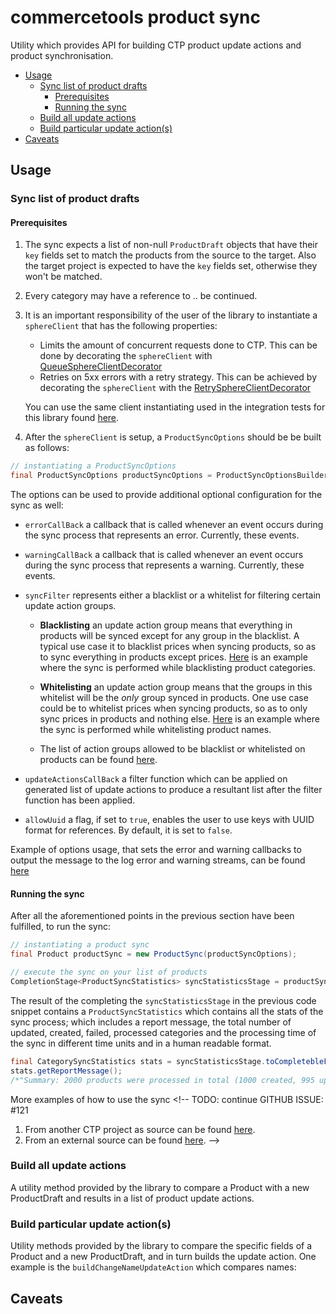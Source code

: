 # commercetools product sync

Utility which provides API for building CTP product update actions and product synchronisation.

<!-- START doctoc generated TOC please keep comment here to allow auto update -->
<!-- DON'T EDIT THIS SECTION, INSTEAD RE-RUN doctoc TO UPDATE -->


- [Usage](#usage)
  - [Sync list of product drafts](#sync-list-of-product-drafts)
    - [Prerequisites](#prerequisites)
    - [Running the sync](#running-the-sync)
  - [Build all update actions](#build-all-update-actions)
  - [Build particular update action(s)](#build-particular-update-actions)
- [Caveats](#caveats)

<!-- END doctoc generated TOC please keep comment here to allow auto update -->

## Usage

### Sync list of product drafts

#### Prerequisites
1. The sync expects a list of non-null `ProductDraft` objects that have their `key` fields set to match the
products from the source to the target. Also the target project is expected to have the `key` fields set,
otherwise they won't be matched.
2. Every category may have a reference to .. be continued. <!-- TODO: GITHUB ISSUE: #121 -->
3. It is an important responsibility of the user of the library to instantiate a `sphereClient` that has the following properties:
    - Limits the amount of concurrent requests done to CTP. This can be done by decorating the `sphereClient` with 
   [QueueSphereClientDecorator](http://commercetools.github.io/commercetools-jvm-sdk/apidocs/io/sphere/sdk/client/QueueSphereClientDecorator.html) 
    - Retries on 5xx errors with a retry strategy. This can be achieved by decorating the `sphereClient` with the 
   [RetrySphereClientDecorator](http://commercetools.github.io/commercetools-jvm-sdk/apidocs/io/sphere/sdk/client/RetrySphereClientDecorator.html)
   
   You can use the same client instantiating used in the integration tests for this library found 
   [here](https://github.com/commercetools/commercetools-sync-java/blob/master/src/main/java/com/commercetools/sync/commons/utils/ClientConfigurationUtils.java#L45).

4. After the `sphereClient` is setup, a `ProductSyncOptions` should be be built as follows: 
````java
// instantiating a ProductSyncOptions
final ProductSyncOptions productSyncOptions = ProductSyncOptionsBuilder.of(sphereClient).build();
````

The options can be used to provide additional optional configuration for the sync as well:
- `errorCallBack`
a callback that is called whenever an event occurs during the sync process that represents an error. Currently, these 
events.

- `warningCallBack` 
a callback that is called whenever an event occurs during the sync process that represents a warning. Currently, these 
events.
<!--
- `removeOtherLocales`
a flag which enables the sync module to add additional localizations without deleting existing ones, if set to `false`. 
If set to `true`, which is the default value of the option, it deletes the existing object properties.
- `removeOtherSetEntries`
a flag which enables the sync module to add additional Set entries without deleting existing ones, if set to `false`. 
If set to `true`, which is the default value of the option, it deletes the existing Set entries.
- `removeOtherCollectionEntries`
a flag which enables the sync module to add collection (e.g. Assets, Images etc.) entries without deleting existing 
ones, if set to `false`. If set to `true`, which is the default value of the option, it deletes the existing collection 
entries.
- `removeOtherProperties`
a flag which enables the sync module to add additional object properties (e.g. custom fields, etc..) without deleting 
existing ones, if set to `false`. If set to `true`, which is the default value of the option, it deletes the existing 
object properties. -->
- `syncFilter`
 represents either a blacklist or a whitelist for filtering certain update action groups. 
  - __Blacklisting__ an update action group means that everything in products will be synced except for any group 
  in the blacklist. A typical use case it to blacklist prices when syncing products, so as to sync everything in products
  except prices. [Here](/src/integration-test/java/com/commercetools/sync/integration/externalsource/products/ProductSyncFilterIT.java#L143)
  is an example where the sync is performed while blacklisting product categories. 
  
  - __Whitelisting__ an update action group means that the groups in this whitelist will be the *only* group synced in 
  products. One use case could be to whitelist prices when syncing products, so as to only sync prices in products and
  nothing else. [Here](/src/integration-test/java/com/commercetools/sync/integration/externalsource/products/ProductSyncFilterIT.java#L143)
  is an example where the sync is performed while whitelisting product names.
  
  - The list of action groups allowed to be blacklist or whitelisted on products can be found [here](/src/main/java/com/commercetools/sync/products/ActionGroup.java). 

- `updateActionsCallBack`
a filter function which can be applied on generated list of update actions to produce a resultant list after the filter 
function has been applied.
- `allowUuid`
a flag, if set to `true`, enables the user to use keys with UUID format for references. By default, it is set to `false`.

Example of options usage, that sets the error and warning callbacks to output the message to the log error and warning 
streams, can be found [here]()<!-- TODO: ADD link GITHUB ISSUE: #121 -->


#### Running the sync
After all the aforementioned points in the previous section have been fulfilled, to run the sync:
````java
// instantiating a product sync
final Product productSync = new ProductSync(productSyncOptions);

// execute the sync on your list of products
CompletionStage<ProductSyncStatistics> syncStatisticsStage = productSync.sync(productDrafts);
````
The result of the completing the `syncStatisticsStage` in the previous code snippet contains a `ProductSyncStatistics`
which contains all the stats of the sync process; which includes a report message, the total number of updated, created, 
failed, processed categories and the processing time of the sync in different time units and in a
human readable format.
````java
final CategorySyncStatistics stats = syncStatisticsStage.toCompletebleFuture().join();
stats.getReportMessage(); 
/*"Summary: 2000 products were processed in total (1000 created, 995 updated and 5 products failed to sync)."*/
````


More examples of how to use the sync <!-- TODO: continue GITHUB ISSUE: #121 
1. From another CTP project as source can be found [here](https://github.com/commercetools/commercetools-sync-java/blob/master/src/integration-test/java/com/commercetools/sync/integration/ctpprojectsource/categories/CategorySyncIT.java).
2. From an external source can be found [here](https://github.com/commercetools/commercetools-sync-java/blob/master/src/integration-test/java/com/commercetools/sync/integration/externalsource/categories/CategorySyncIT.java). 
 -->


### Build all update actions

A utility method provided by the library to compare a Product with a new ProductDraft and results in a list of product
 update actions. 
<!-- TODO: continue GITHUB ISSUE: #121 

```java
List<UpdateAction<Category>> updateActions = CategorySyncUtils.buildActions(category, categoryDraft, categorySyncOptions);
```

Examples of its usage can be found in the tests 
[here](https://github.com/commercetools/commercetools-sync-java/blob/master/src/test/java/com/commercetools/sync/categories/utils/CategorySyncUtilsTest.java).
-->

### Build particular update action(s)

Utility methods provided by the library to compare the specific fields of a Product and a new ProductDraft, and in turn builds
 the update action. One example is the `buildChangeNameUpdateAction` which compares names:
 <!-- TODO: continue GITHUB ISSUE: #121 
 
````java
Optional<UpdateAction<Category>> updateAction = buildChangeNameUpdateAction(oldCategory, categoryDraft);
````
More examples of those utils for different fields can be found [here](https://github.com/commercetools/commercetools-sync-java/tree/master/src/integration-test/java/com/commercetools/sync/integration/externalsource/categories/updateactionutils).
-->

## Caveats
<!-- TODO: continue GITHUB ISSUE: #121 
1. Categories are either created or updated. Currently the tool does not support category deletion.
2. The library doesn't sync category assets yet [#3](https://github.com/commercetools/commercetools-sync-java/issues/3), but it will not delete them.
3. The library will sync all field types of custom fields, except `ReferenceType`. It will be implemented 
in version [1.0.0-M3](https://github.com/commercetools/commercetools-sync-java/milestone/5).
-->